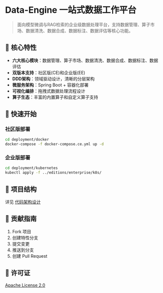 # Data-Engine 一站式数据工作平台

> 面向模型微调与RAG检索的企业级数据处理平台，支持数据管理、算子市场、数据清洗、数据合成、数据标注、数据评估等核心功能。

## 🌟 核心特性

- **六大核心模块**：数据管理、算子市场、数据清洗、数据合成、数据标注、数据评估
- **双版本支持**：社区版(CE)和企业版(EE)
- **DDD架构**：领域驱动设计，清晰的分层架构
- **微服务架构**：Spring Boot + 容器化部署
- **可视化编排**：拖拽式数据处理流程设计
- **算子生态**：丰富的内置算子和自定义算子支持

## 🚀 快速开始

### 社区版部署
```bash
cd deployment/docker
docker-compose -f docker-compose.ce.yml up -d
```

### 企业版部署
```bash
cd deployment/kubernetes
kubectl apply -f ../editions/enterprise/k8s/
```

## 📁 项目结构

详见 [代码架构设计](docs/Architecture-Design.md)

## 🤝 贡献指南

1. Fork 项目
2. 创建特性分支
3. 提交变更
4. 推送到分支
5. 创建 Pull Request

## 📄 许可证

[Apache License 2.0](LICENSE)
